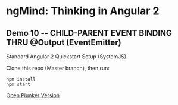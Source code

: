 # ngMind: Thinking in Angular 2

## Demo 10 -- CHILD-PARENT EVENT BINDING THRU @Output (EventEmitter)

Standard Angular 2 Quickstart Setup (SystemJS)

Clone this repo (Master branch), then run:
```
npm install
npm start
```

[Open Plunker Version](http://plnkr.co/edit/vQRyTcpLd7KuwN6HeG3i?p=preview)
